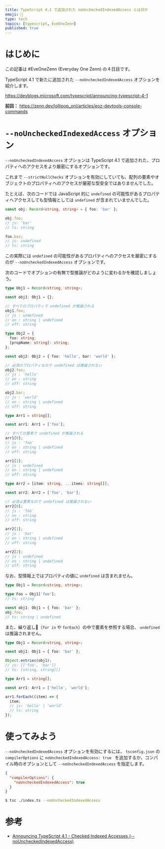 ```yaml
---
title: TypeScript 4.1 で追加された noUncheckedIndexedAccess とは何か
emoji: 🍭
type: tech
topics: [typescript, EveOneZenn]
published: true
---
```


# はじめに

この記事は #EveOneZenn (Everyday One Zenn) の４日目です。

TypeScript 4.1 で新たに追加された `--noUncheckedIndexedAccess` オプションを紹介します。

https://devblogs.microsoft.com/typescript/announcing-typescript-4-1

**前回：**
https://zenn.dev/lollipop_onl/articles/eoz-devtools-console-commands


# `--noUncheckedIndexedAccess` オプション

`--noUncheckedIndexedAccess` オプションは TypeScript 4.1 で追加された、プロパティへのアクセスをより厳密にするオプションです。

これまで `--strictNullChecks` オプションを有効にしていても、配列の要素やオブジェクトのプロパティへのアクセスが厳密な型安全ではありませんでした。

たとえば、次のコードでは JavaScript 的に `undefined` の可能性があるプロパティへアクセスしても型情報としては `undefined` が含まれていませんでした。

```ts
const obj: Record<string, string> = { foo: 'bar' };

obj.foo;
// js: 'bar'
// ts: string

foo.baz;
// js: undefined
// ts: string
```

この実際には `undefined` の可能性があるプロパティへのアクセスを厳密にするのが `--noUncheckedIndexedAccess` オプションです。

次のコードでオプションの有無で型推論がどのように変わるかを確認しましょう。

```ts
type Obj1 = Record<string, string>;

const obj1: Obj1 = {};

// すべてのプロパティで undefined が推論される
obj1.foo;
// js : undefined
// on : string | undefined
// off: string

type Obj2 = {
  foo: string;
  [propName: string]: string;
};

const obj2: Obj2 = { foo: 'hello', bar: 'world' };

// 必須のプロパティなので undefined は推論されない
obj2.foo;
// js : 'hello'
// on : string
// off: string

obj2.bar;
// js : 'world'
// on : string | undefined
// off: string

type Arr1 = string[];

const arr1: Arr1 = ['foo'];

// すべての要素で undefined が推論される
arr1[0];
// js : 'foo'
// on : string | undefined
// off: string

arr1[1];
// js : undefined
// on : string | undefined
// off: string

type Arr2 = [item: string, ...items: string[]];

const arr2: Arr2 = ['foo', 'bar'];

// 必須よ要素なので undefined は推論されない
arr2[0];
// js : 'foo'
// on : string
// off: string

arr2[1];
// js : 'bar'
// on : string | undefined
// off: string

arr2[2];
// js : undefined
// on : string | undefined
// off: string
```

なお、型情報上ではプロパティの値に `undefined` は含まれません。

```ts
type Obj1 = Record<string, string>;

type Foo = Obj1['foo'];
// ts: string

const obj1: Obj1 = { foo: 'bar' };
obj.foo;
// ts: string | undefined
```

また、繰り返し（`for in` や `forEach`）の中で要素を参照する場合、 `undefined` は推論されません。

```ts
type Obj1 = Record<string, string>;

const obj1: Obj1 = { foo: 'bar' };

Object.entries(obj1);
// js: [['foo', 'bar']]
// ts: [string, string][]

type Arr1 = string[];

const arr1: Arr1 = ['hello', 'world'];

arr1.forEach((item) => {
  item;
  // js: 'hello' | 'world'
  // ts: string
});
```

# 使ってみよう

`--noUncheckedIndexedAccess` オプションを有効にするには、 `tsconfig.json` の `compilerOptions` に `noUncheckedIndexedAccess: true ` を追加するか、コンパイル時のオプションとして `--noUncheckedIndexedAccess` を指定します。

```json:tsconfig.json
{
  "compilerOptions": {
    "noUncheckedIndexedAccess": true
  }
}
```

```sh
$ tsc ./index.ts --noUncheckedIndexedAccess
```

# 参考

* [Announcing TypeScript 4.1 - Checked Indexed Accesses (--noUncheckedIndexedAccess)](https://devblogs.microsoft.com/typescript/announcing-typescript-4-1/#checked-indexed-accesses-nouncheckedindexedaccess)
